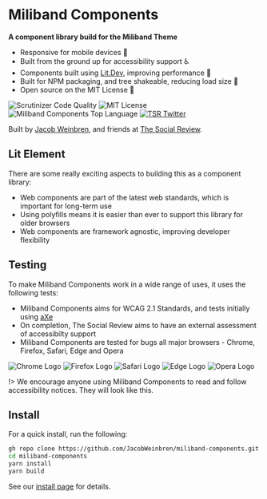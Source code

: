 # Miliband Components

**A component library build for the Miliband Theme**

-   Responsive for mobile devices 📱
-   Built from the ground up for accessibility support ♿
-   Components built using [Lit.Dev](https://lit.dev/), improving performance 🚀
-   Built for NPM packaging, and tree shakeable, reducing load size 🌲
-   Open source on the MIT License 📖

![Scrutinizer Code Quality](https://img.shields.io/scrutinizer/quality/g/JacobWeinbren/miliband-components/main?style=flat-square)
![MIT License](https://img.shields.io/badge/license-MIT-purple?style=flat-square)
![Miliband Components Top Language](https://img.shields.io/github/languages/top/JacobWeinbren/miliband-components?style=flat-square)
[![TSR Twitter](https://img.shields.io/badge/Twitter-Follow-00acee.svg?style=flat-square&logo=twitter)](https://twitter.com/socreview)

Built by [Jacob Weinbren](https://github.com/JacobWeinbren), and friends at [The Social Review](https://www.thesocialreview.co.uk/).

## Lit Element

There are some really exciting aspects to building this as a component library:

-   Web components are part of the latest web standards, which is important for long-term use
-   Using polyfills means it is easier than ever to support this library for older browsers
-   Web components are framework agnostic, improving developer flexibility

## Testing

To make Miliband Components work in a wide range of uses, it uses the following tests:

-   Miliband Components aims for WCAG 2.1 Standards, and tests initially using [aXe](https://www.deque.com/axe/)
-   On completion, The Social Review aims to have an external assessment of accessibilty support
-   Miliband Components are tested for bugs all major browsers - Chrome, Firefox, Safari, Edge and Opera

![Chrome Logo](https://cdnjs.cloudflare.com/ajax/libs/browser-logos/70.1.0/chrome/chrome_48x48.png)
![Firefox Logo](https://cdnjs.cloudflare.com/ajax/libs/browser-logos/70.1.0/firefox/firefox_48x48.png)
![Safari Logo](https://cdnjs.cloudflare.com/ajax/libs/browser-logos/70.1.0/safari/safari_48x48.png)
![Edge Logo](https://cdnjs.cloudflare.com/ajax/libs/browser-logos/70.1.0/edge/edge_48x48.png)
![Opera Logo](https://cdnjs.cloudflare.com/ajax/libs/browser-logos/70.1.0/opera/opera_48x48.png)

!> We encourage anyone using Miliband Components to read and follow accessibility notices. They will look like this.

## Install

For a quick install, run the following:

```bash
gh repo clone https://github.com/JacobWeinbren/miliband-components.git
cd miliband-components
yarn install
yarn build
```

See our [install page](get-started/install) for details.
